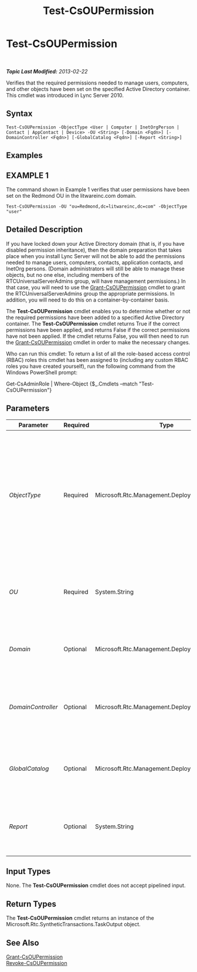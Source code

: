 ﻿---
title: Test-CsOUPermission
TOCTitle: Test-CsOUPermission
ms:assetid: 9908eac9-765e-4406-bb6b-0e4dd07f85f8
ms:mtpsurl: https://technet.microsoft.com/en-us/library/Gg398787(v=OCS.15)
ms:contentKeyID: 48184945
ms.date: 07/23/2014
mtps_version: v=OCS.15
---

<div data-xmlns="http://www.w3.org/1999/xhtml">

<div class="topic" data-xmlns="http://www.w3.org/1999/xhtml" data-msxsl="urn:schemas-microsoft-com:xslt" data-cs="http://msdn.microsoft.com/en-us/">

<div data-asp="http://msdn2.microsoft.com/asp">

# Test-CsOUPermission

</div>

<div id="mainSection">

<div id="mainBody">

<span> </span>

_**Topic Last Modified:** 2013-02-22_

Verifies that the required permissions needed to manage users, computers, and other objects have been set on the specified Active Directory container. This cmdlet was introduced in Lync Server 2010.

<div>

## Syntax

    Test-CsOUPermission -ObjectType <User | Computer | InetOrgPerson | Contact | AppContact | Device> -OU <String> [-Domain <Fqdn>] [-DomainController <Fqdn>] [-GlobalCatalog <Fqdn>] [-Report <String>]

</div>

<div>

## Examples

<div>

## EXAMPLE 1

The command shown in Example 1 verifies that user permissions have been set on the Redmond OU in the litwareinc.com domain.

    Test-CsOUPermission -OU "ou=Redmond,dc=litwareinc,dc=com" -ObjectType "user"

</div>

</div>

<div>

## Detailed Description

If you have locked down your Active Directory domain (that is, if you have disabled permission inheritance), then the domain preparation that takes place when you install Lync Server will not be able to add the permissions needed to manage users, computers, contacts, application contacts, and InetOrg persons. (Domain administrators will still be able to manage these objects, but no one else, including members of the RTCUniversalServerAdmins group, will have management permissions.) In that case, you will need to use the [Grant-CsOUPermission](grant-csoupermission.md) cmdlet to grant the RTCUniversalServerAdmins group the appropriate permissions. In addition, you will need to do this on a container-by-container basis.

The **Test-CsOUPermission** cmdlet enables you to determine whether or not the required permissions have been added to a specified Active Directory container. The **Test-CsOUPermission** cmdlet returns True if the correct permissions have been applied, and returns False if the correct permissions have not been applied. If the cmdlet returns False, you will then need to run the [Grant-CsOUPermission](grant-csoupermission.md) cmdlet in order to make the necessary changes.

Who can run this cmdlet: To return a list of all the role-based access control (RBAC) roles this cmdlet has been assigned to (including any custom RBAC roles you have created yourself), run the following command from the Windows PowerShell prompt:

Get-CsAdminRole | Where-Object {$\_.Cmdlets –match "Test-CsOUPermission"}

</div>

<div>

## Parameters


<table>
<colgroup>
<col style="width: 25%" />
<col style="width: 25%" />
<col style="width: 25%" />
<col style="width: 25%" />
</colgroup>
<thead>
<tr class="header">
<th>Parameter</th>
<th>Required</th>
<th>Type</th>
<th>Description</th>
</tr>
</thead>
<tbody>
<tr class="odd">
<td><p><em>ObjectType</em></p></td>
<td><p>Required</p></td>
<td><p>Microsoft.Rtc.Management.Deployment.ObjectType</p></td>
<td><p>Type of object to be checked. Valid values are:</p>
<p>User</p>
<p>Computer</p>
<p>Contact</p>
<p>AppContact</p>
<p>InetOrgPerson</p>
<p>To check multiple objects in the same kind, separate the object types by using commas: -ObjectType &quot;user&quot;,&quot;computer&quot;,&quot;contact&quot;.</p></td>
</tr>
<tr class="even">
<td><p><em>OU</em></p></td>
<td><p>Required</p></td>
<td><p>System.String</p></td>
<td><p>Distinguished name of the organizational unit (OU) to be checked. For example: -OU &quot;ou=Redmond,dc=litwareinc,dc=com&quot;.</p>
<p>Note that you can only check a single OU per command.</p></td>
</tr>
<tr class="odd">
<td><p><em>Domain</em></p></td>
<td><p>Optional</p></td>
<td><p>Microsoft.Rtc.Management.Deploy.Fqdn</p></td>
<td><p>Name of the domain where the OU to be checked is located. If this parameter is not included, then the <strong>Test-CsOUPermission</strong> cmdlet will look for the OU on the current domain.</p></td>
</tr>
<tr class="even">
<td><p><em>DomainController</em></p></td>
<td><p>Optional</p></td>
<td><p>Microsoft.Rtc.Management.Deploy.Fqdn</p></td>
<td><p>Fully qualified domain name (FQDN) of a domain controller in your domain. This parameter is not required if you are running the <strong>Test-CsOUPermission</strong> cmdlet on a computer with an account in your domain.</p></td>
</tr>
<tr class="odd">
<td><p><em>GlobalCatalog</em></p></td>
<td><p>Optional</p></td>
<td><p>Microsoft.Rtc.Management.Deploy.Fqdn</p></td>
<td><p>FQDN of a global catalog server in your domain. This parameter is not required if you are running the <strong>Test-CsOUPermission</strong> cmdlet on a computer with an account in your domain.</p></td>
</tr>
<tr class="even">
<td><p><em>Report</em></p></td>
<td><p>Optional</p></td>
<td><p>System.String</p></td>
<td><p>Enables you to specify a file path for the log file created when the cmdlet runs. For example: -Report &quot;C:\Logs\OUPermissions.html&quot;. If this file already exists, it will be overwritten when you run the cmdlet.</p></td>
</tr>
</tbody>
</table>


</div>

<div>

## Input Types

None. The **Test-CsOUPermission** cmdlet does not accept pipelined input.

</div>

<div>

## Return Types

The **Test-CsOUPermission** cmdlet returns an instance of the Microsoft.Rtc.SyntheticTransactions.TaskOutput object.

</div>

<div>

## See Also


[Grant-CsOUPermission](grant-csoupermission.md)  
[Revoke-CsOUPermission](revoke-csoupermission.md)  
  

</div>

</div>

<span> </span>

</div>

</div>

</div>

